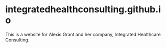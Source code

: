# integratedhealthconsulting.github.io
This is a website for Alexis Grant and her company, Integrated Healthcare Consulting.
